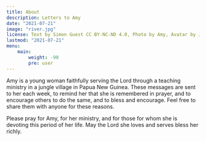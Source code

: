 ```yaml
---
title: About
description: Letters to Amy
date: "2021-07-21"
image: "river.jpg"
license: Text by Simon Guest CC BY-NC-ND 4.0, Photo by Amy, Avatar by John Jennings on Unsplash
lastmod: "2021-07-21"
menu:
    main: 
        weight: -90
        pre: user
---
```


Amy is a young woman faithfully serving the Lord through a teaching ministry in a jungle village in Papua New Guinea.
These messages are sent to her each week, to remind her that she is remembered in prayer, and to encourage others to do the same, and to bless and encourage.
Feel free to share them with anyone for these reasons.

Please pray for Amy, for her ministry, and for those for whom she is devoting this period of her life.  May the Lord she loves and serves bless her richly.

